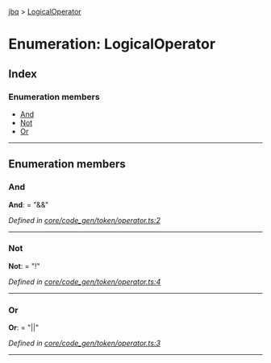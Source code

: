 [jbq](../README.md) > [LogicalOperator](../enums/logicaloperator.md)

# Enumeration: LogicalOperator

## Index

### Enumeration members

* [And](logicaloperator.md#and)
* [Not](logicaloperator.md#not)
* [Or](logicaloperator.md#or)

---

## Enumeration members

<a id="and"></a>

###  And

**And**:  = "&&"

*Defined in [core/code_gen/token/operator.ts:2](https://github.com/krnik/vjs-validator/blob/15e769b/src/core/code_gen/token/operator.ts#L2)*

___
<a id="not"></a>

###  Not

**Not**:  = "!"

*Defined in [core/code_gen/token/operator.ts:4](https://github.com/krnik/vjs-validator/blob/15e769b/src/core/code_gen/token/operator.ts#L4)*

___
<a id="or"></a>

###  Or

**Or**:  = "||"

*Defined in [core/code_gen/token/operator.ts:3](https://github.com/krnik/vjs-validator/blob/15e769b/src/core/code_gen/token/operator.ts#L3)*

___

